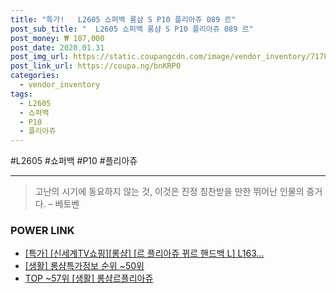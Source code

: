 ```yaml
--- 
title: "특가!   L2605 쇼퍼백 롱샴 S P10 플리아쥬 089 르" 
post_sub_title: "  L2605 쇼퍼백 롱샴 S P10 플리아쥬 089 르" 
post_money: ₩ 107,000 
post_date: 2020.01.31 
post_img_url: https://static.coupangcdn.com/image/vendor_inventory/7178/d165872123f0c200fd7d2bc3c3dae9dc4f84a90ed6b415a4b6dd10467bb1.jpg 
post_link_url: https://coupa.ng/bnKRP0 
categories: 
  - vendor_inventory 
tags: 
  - L2605 
  - 쇼퍼백 
  - P10 
  - 플리아쥬 
--- 
```

  #L2605 #쇼퍼백 #P10 #플리아쥬 
<hr> 

> 고난의 시기에 동요하지 않는 것, 이것은 진정 칭찬받을 만한 뛰어난 인물의 증거다. – 베토벤 


### POWER LINK

* <a href="https://blog.naver.com/sakai111/221790980945" target="_blank">[특가] [신세계TV쇼핑][롱샴] [르 플리아쥬 뀌르 핸드백 L] L163...</a>
* <a href="https://blog.naver.com/sakai111/221775024174" target="_blank"> [생활] 롱샴특가정보 순위 ~50위</a>
* <a href="https://blog.naver.com/an0733/221790849795" target="_blank"> TOP ~57위 [생활] 롱샴르플리아쥬</a>
